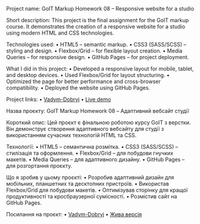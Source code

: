 Project name:
GoIT Markup Homework 08 – Responsive website for a studio

Short description:
This project is the final assignment for the GoIT markup course. It demonstrates the creation of a responsive website for a studio using modern HTML and CSS technologies.

Technologies used:
	•	HTML5 – semantic markup.
	•	CSS3 (SASS/SCSS) – styling and design.
	•	Flexbox/Grid – for flexible layout creation.
	•	Media Queries – for responsive design.
	•	GitHub Pages – for project deployment.

What I did in this project:
	•	Developed a responsive layout for mobile, tablet, and desktop devices.
	•	Used Flexbox/Grid for layout structuring.
	•	Optimized the page for better performance and cross-browser compatibility.
	•	Deployed the website using GitHub Pages.

Project links:
	•	[Vadym-Dobryj](https://github.com/Vadym-Dobryj/web-basics-pro)
	•	[Live demo](https://vadym-dobryj.github.io/web-basics-pro/)


Назва проєкту:
GoIT Markup Homework 08 – Адаптивний вебсайт студії

Короткий опис:
Цей проєкт є фінальною роботою курсу GoIT з верстки. Він демонструє створення адаптивного вебсайту для студії з використанням сучасних технологій HTML та CSS.

Технології:
	•	HTML5 – семантична розмітка.
	•	CSS3 (SASS/SCSS) – стилізація та оформлення.
	•	Flexbox/Grid – для побудови гнучких макетів.
	•	Media Queries – для адаптивного дизайну.
	•	GitHub Pages – для розгортання проєкту.

Що я зробив у цьому проєкті:
	•	Розробив адаптивний дизайн для мобільних, планшетних та десктопних пристроїв.
	•	Використав Flexbox/Grid для побудови макетів.
	•	Оптимізував сторінку для кращої продуктивності та кросбраузерної сумісності.
	•	Розмістив сайт на GitHub Pages.

Посилання на проєкт:
	•	[Vadym-Dobryj](https://github.com/Vadym-Dobryj/web-basics-pro)
	•	[Жива версія](https://vadym-dobryj.github.io/web-basics-pro/
)

